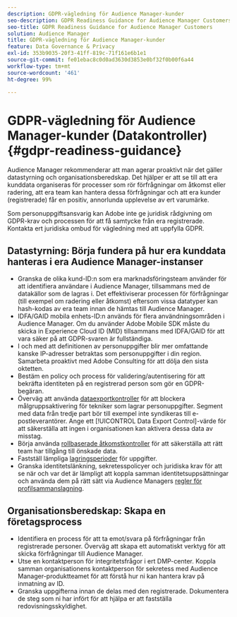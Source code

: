 ```yaml
---
description: GDPR-vägledning för Audience Manager-kunder
seo-description: GDPR Readiness Guidance for Audience Manager Customers
seo-title: GDPR Readiness Guidance for Audience Manager Customers
solution: Audience Manager
title: GDPR-vägledning för Audience Manager-kunder
feature: Data Governance & Privacy
exl-id: 353b9035-20f3-41ff-819c-71f161e6b1e1
source-git-commit: fe01ebac8c0d0ad3630d3853e0bf32f0b00f6a44
workflow-type: tm+mt
source-wordcount: '461'
ht-degree: 99%

---
```


# GDPR-vägledning för Audience Manager-kunder (Datakontroller) {#gdpr-readiness-guidance}

Audience Manager rekommenderar att man agerar proaktivt när det gäller datastyrning och organisationsberedskap. Det hjälper er att se till att era kunddata organiseras för processer som rör förfrågningar om åtkomst eller radering, att era team kan hantera dessa förfrågningar och att era kunder (registrerade) får en positiv, annorlunda upplevelse av ert varumärke.

Som personuppgiftsansvarig kan Adobe inte ge juridisk rådgivning om GDPR-krav och processen för att få samtycke från era registrerade. Kontakta ert juridiska ombud för vägledning med att uppfylla GDPR.

## Datastyrning: Börja fundera på hur era kunddata hanteras i era Audience Manager-instanser

* Granska de olika kund-ID:n som era marknadsföringsteam använder för att identifiera användare i Audience Manager, tillsammans med de datakällor som de lagras i. Det effektiviserar processen för förfrågningar (till exempel om radering eller åtkomst) eftersom vissa datatyper kan hash-kodas av era team innan de hämtas till Audience Manager.
* IDFA/GAID mobila enhets-ID:n används för flera användningsområden i Audience Manager. Om du använder Adobe Mobile SDK måste du skicka in Experience Cloud ID (MID) tillsammans med IDFA/GAID för att vara säker på att GDPR-svaren är fullständiga.
* I och med att definitionen av personuppgifter blir mer omfattande kanske IP-adresser betraktas som personuppgifter i din region. Samarbeta proaktivt med Adobe Consulting för att dölja den sista oktetten.
* Bestäm en policy och process för validering/autentisering för att bekräfta identiteten på en registrerad person som gör en GDPR-begäran.
* Överväg att använda [dataexportkontroller](../../features/data-export-controls.md) för att blockera målgruppsaktivering för tekniker som lagrar personuppgifter. Segment med data från tredje part bör till exempel inte syndikeras till e-postleverantörer. Ange ett [!UICONTROL Data Export Control]-värde för att säkerställa att ingen i organisationen kan aktivera dessa data av misstag.
* Börja använda [rollbaserade åtkomstkontroller](../../features/administration/administration-overview.md) för att säkerställa att rätt team har tillgång till önskade data.
* Fastställ lämpliga [lagringsperioder](../../faq/faq-privacy.md#data-retention-faq) för uppgifter.
* Granska identitetslänkning, sekretesspolicyer och juridiska krav för att se när och var det är lämpligt att koppla samman identitetsuppsättningar och använda dem på rätt sätt via Audience Managers [regler för profilsammanslagning](../../features/profile-merge-rules/merge-rules-overview.md).

## Organisationsberedskap: Skapa en företagsprocess

* Identifiera en process för att ta emot/svara på förfrågningar från registrerade personer. Överväg att skapa ett automatiskt verktyg för att skicka förfrågningar till Audience Manager.
* Utse en kontaktperson för integritetsfrågor i ert DMP-center. Koppla samman organisationens kontaktperson för sekretess med Audience Manager-produktteamet för att förstå hur ni kan hantera krav på inmatning av ID.
* Granska uppgifterna innan de delas med den registrerade. Dokumentera de steg som ni har infört för att hjälpa er att fastställa redovisningsskyldighet.
